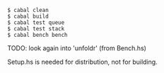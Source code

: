 ```shell
$ cabal clean
$ cabal build
$ cabal test queue
$ cabal test stack
$ cabal bench bench
```
TODO:
look again into 'unfoldr' (from Bench.hs)

Setup.hs is needed for distribution, not for building.
